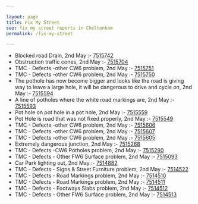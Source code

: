 ```yaml
---

layout: page
title: Fix My Street
seo: fix my street reports in Cheltenham
permalink: /fix-my-street

---
```


<!-- fix_marker starts -->

- Blocked road Drain, 2nd May :- [7515742](https://www.fixmystreet.com/report/7515742)
- Obstruction traffic cones, 2nd May :- [7515704](https://www.fixmystreet.com/report/7515704)
- TMC - Defects -other CW6 problem, 2nd May :- [7515751](https://www.fixmystreet.com/report/7515751)
- TMC - Defects -other CW6 problem, 2nd May :- [7515750](https://www.fixmystreet.com/report/7515750)
- The pothole has now become bigger and looks like the road is giving way to leave a large hole, it will be dangerous to drive and cycle on, 2nd May :- [7515594](https://www.fixmystreet.com/report/7515594)
- A line of potholes where the white road markings are, 2nd May :- [7515593](https://www.fixmystreet.com/report/7515593)
- Pot hole on pot hole in a pot hole, 2nd May :- [7515559](https://www.fixmystreet.com/report/7515559)
- Pot Hole is road that was not fixed properly, 2nd May :- [7515549](https://www.fixmystreet.com/report/7515549)
- TMC - Defects -other CW6 problem, 2nd May :- [7515606](https://www.fixmystreet.com/report/7515606)
- TMC - Defects -other CW6 problem, 2nd May :- [7515607](https://www.fixmystreet.com/report/7515607)
- TMC - Defects -other CW6 problem, 2nd May :- [7515605](https://www.fixmystreet.com/report/7515605)
- Extremely dangerous junction, 2nd May :- [7515268](https://www.fixmystreet.com/report/7515268)
- TMC - Defects -CW6 Potholes  problem, 2nd May :- [7515290](https://www.fixmystreet.com/report/7515290)
- TMC - Defects - Other FW6  Surface problem, 2nd May :- [7515093](https://www.fixmystreet.com/report/7515093)
- Car Park lighting out, 2nd May :- [7514882](https://www.fixmystreet.com/report/7514882)
- TMC - Defects - Signs & Street Furniture problem, 2nd May :- [7514522](https://www.fixmystreet.com/report/7514522)
- TMC - Defects - Road Markings problem, 2nd May :- [7514510](https://www.fixmystreet.com/report/7514510)
- TMC - Defects - Road Markings problem, 2nd May :- [7514511](https://www.fixmystreet.com/report/7514511)
- TMC - Defects - Footways Slabs problem, 2nd May :- [7514512](https://www.fixmystreet.com/report/7514512)
- TMC - Defects - Other FW6  Surface problem, 2nd May :- [7514513](https://www.fixmystreet.com/report/7514513)

<!-- fix_marker ends -->